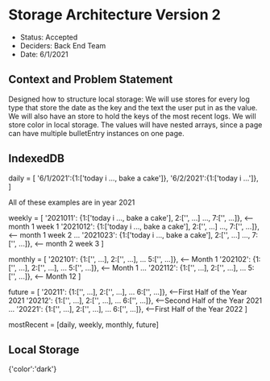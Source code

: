 # Storage Architecture Version 2

* Status: Accepted
* Deciders: Back End Team
* Date:  6/1/2021

## Context and Problem Statement

Designed how to structure local storage:
We will use stores for every log type that store the date as the key and the text the user put in as the value.
We will also have an store to hold the keys of the most recent logs.
We will store color in local storage.
The values will have nested arrays, since a page can have multiple bulletEntry instances on one page.

## IndexedDB
daily = [
        '6/1/2021':{1:['today i ..., bake a cake']},
        '6/2/2021':{1:['today i ...']},
        ]

All of these examples are in year 2021

weekly = [
        '2021011': {1:['today i ..., bake a cake'], 2:['', ...] ..., 7:['', ...]}, <-- month 1 week 1
        '2021012': {1:['today i ..., bake a cake'], 2:['', ...] ..., 7:['', ...]}, <-- month 1 week 2
        ...
        '2021023': {1:['today i ..., bake a cake'], 2:['', ...] ..., 7:['', ...]}, <-- month 2 week 3
        ]

monthly = [
        '202101': {1:['', ...], 2:['', ...], ... 5:['', ...]}, <-- Month 1 
        '202102': {1:['', ...], 2:['', ...], ... 5:['', ...]}, <-- Month 1 
        ...
        '202112': {1:['', ...], 2:['', ...], ... 5:['', ...]}, <-- Month 12 
        ]

future = [
        '20211': {1:['', ...], 2:['', ...], ... 6:['', ...]}, <--First Half of the Year 2021
        '20212': {1:['', ...], 2:['', ...], ... 6:['', ...]}, <--Second Half of the Year 2021
        ...
        '20221': {1:['', ...], 2:['', ...], ... 6:['', ...]}, <--First Half of the Year 2022
        ]

mostRecent = [daily, weekly, monthly, future]

## Local Storage
{'color':'dark'}

